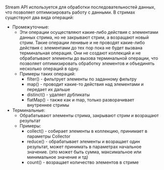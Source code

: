 Stream API используется для обработки последовательностей данных, что позволяет оптимизировать работу с данными. В стримах существуют два вида операций:
- Промежуточные:  
	- Эти операции осуществляют какие-либо действия с элементами данных стрима, но не закрывают стрим, а возращают новый стрим. Такие операции ленивые и не проводят какие-либо действия с элементами до тех пор пока не будет вызвана терминальная операция. Они не создают коллекций и не обрабатывают элементы до вызова терминальной операции, что позволяет оптимизировать обработку элементов и объединять несколько операций в одну. 
	- Примеры таких операций:
		- filter() - фильтрует элементы по заданному фильтру
		- map() - проводит какие-то действия над элементами и передает их дальше
		- distinct() - удаляет дубликаты
		- flatMap() - также как и map, только разворачивает внутреннее стримы
- Терминальные:
	- Обрабатывают элементы стрима, закрывают стрим и возращают результат
	- Примеры: 
		- collect() - собирает элементы в коллекцию, принимает в параметры Collector
		- reduce() - обрабатывает элементы и возращает один результат, может принимать в параметрах начальное значение. (это может быть сумма, максимальное или минимальное значение и тд)
		- count() - возращает количество элементов в стриме